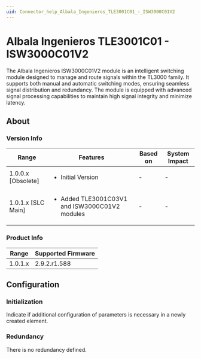 ```yaml
---
uid: Connector_help_Albala_Ingenieros_TLE3001C01_-_ISW3000C01V2
---
```


# Albala Ingenieros TLE3001C01 - ISW3000C01V2

The Albala Ingenieros ISW3000C01V2 module is an intelligent switching module designed to manage and route signals within the TL3000 family. It supports both manual and automatic switching modes, ensuring seamless signal distribution and redundancy. The module is equipped with advanced signal processing capabilities to maintain high signal integrity and minimize latency.

## About

### Version Info

|Range  |Features  |Based on  |System Impact  |
|---------|---------|---------|---------|
|1.0.0.x [Obsolete]     |<ul><li>Initial Version</li></ul>         |-         |-         |
|1.0.1.x [SLC Main]     |<ul><li>Added TLE3001C03V1 and ISW3000C01V2 modules</li></ul>         |-         |-         |

### Product Info

|Range  |Supported Firmware  |
|---------|---------|
|1.0.1.x     |2.9.2.r1.588         |

## Configuration


### Initialization

Indicate if additional configuration of parameters is necessary in a newly created element.

### Redundancy

There is no redundancy defined.